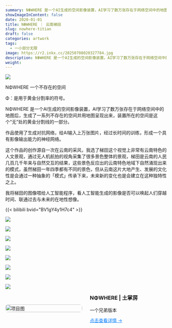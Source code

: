 ```yaml
---
summary: NΦWHERE 是一个AI生成的空间影像装置，AI学习了数万张存在于网络空间中的地图后，生成了一系列不存在的空间并用地图呈现出来，装置所在的空间是这个“无”处的黄金分割线的一部分。
showImageInContent: false
date: 2020-01-01
title: NΦWHERE ｜ 云南梯田
slug: nowhere-titian
draft: false
categories: artwork
tags:
  - 一小部分无限
image: https://r2.inkx.cc/20250708020327784.jpg
description: NΦWHERE 是一个AI生成的空间影像装置，AI学习了数万张存在于网络空间中的地图后，生成了一系列不存在的空间并用地图呈现出来，装置所在的空间是这个“无”处的黄金分割线的一部分。
weight:
---
```

![](https://r2.inkx.cc/20250708020327784.jpg)

NΦWHERE 一个不存在的空间

Φ：是用于黄金分割率的符号。

NΦWHERE 是一个AI生成的空间影像装置，AI学习了数万张存在于网络空间中的地图后，生成了一系列不存在的空间并用地图呈现出来，装置所在的空间是这个“无”处的黄金分割线的一部分。

作品使用了生成对抗网络，给AI输入上万张图片，经过长时间的训练，形成一个具有影像输出能力的神经网络。


这个作品的创作源自一次在云南的采风，我选了梯田这个视觉上非常有云南特色的人文景观，通过无人机航拍的视角采集了很多景色整体的景观，梯田是云南的人民几百几千年来与自然交互的结果，这些景色反应出的云南特色地域下自然涌现出来的模式，虽然梯田一年四季都有不同的景色，但从云南这片大地产生、发展的文化性是会通过一种抽象的「模式」传承下来，未来新的变化也是会建立在这种独特性之上。

我将梯田的图像喂给人工智能程序，看人工智能生成的影像是否可以唤起人们穿越时间、联通过去与未来的在地性想像。



{{< bilibili bvid="BV1gY4y1H7c4" >}}

![](https://r2.inkx.cc/20250708020425918.jpg)



![](https://r2.inkx.cc/20250708013532969.JPG)

![](https://r2.inkx.cc/20250708020533041.jpg)

![](https://r2.inkx.cc/20250708020604742.jpg)


![](https://r2.inkx.cc/20250708012547696.jpg)

![](https://r2.inkx.cc/20250708013415274.jpg)


![](https://r2.inkx.cc/20250708020459766.jpg)

![](https://r2.inkx.cc/20250708020627203.png)



<div style="display: flex; gap: 24px; align-items: center; margin-bottom: 32px;">
  <div style="flex: 1;">
    <img src="https://r2.inkx.cc/20250708022440668.JPG" alt="项目图" style="width:100%; border-radius:8px;" />
  </div>
  <div style="flex: 1;">
    <h3 style="margin-top: 0;">NΦWHERE | 土掌房</h3>
    <p style="margin: 0 0 12px;">一个兄弟版本</p>
    <a href="/artwork/nowhere-tuzhangfang" style="color: #007BFF; text-decoration: underline;">点击查看详情 →</a>
  </div>
</div>